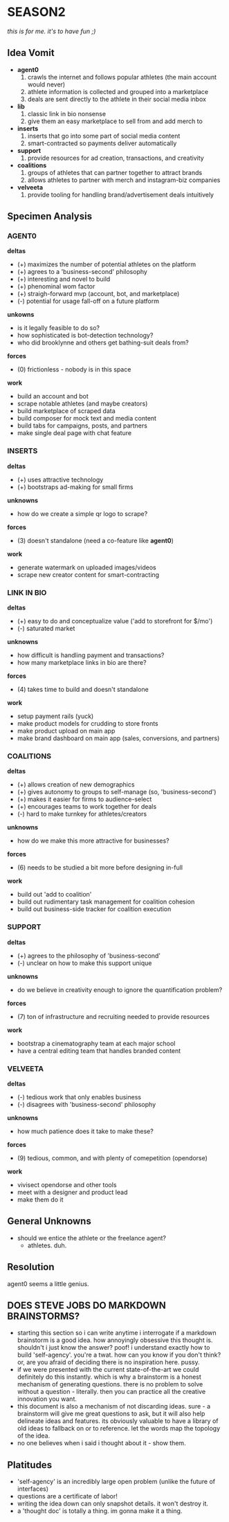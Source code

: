 # SEASON2

*this is for me. it's to have fun ;)*

## Idea Vomit
- **agent0**
    1. crawls the internet and follows popular athletes (the main account would never)
    2. athlete information is collected and grouped into a marketplace
    3. deals are sent directly to the athlete in their social media inbox
- **lib**
    1. classic link in bio nonsense
    2. give them an easy marketplace to sell from and add merch to
- **inserts**
    1. inserts that go into some part of social media content
    2. smart-contracted so payments deliver automatically
- **support**
    1. provide resources for ad creation, transactions, and creativity
- **coalitions** 
    1. groups of athletes that can partner together to attract brands
    2. allows athletes to partner with merch and instagram-biz companies
- **velveeta**
    1. provide tooling for handling brand/advertisement deals intuitively

## Specimen Analysis
### AGENT0
**deltas**
- (+) maximizes the number of potential athletes on the platform
- (+) agrees to a 'business-second' philosophy
- (+) interesting and novel to build
- (+) phenominal wom factor
- (+) straigh-forward mvp (account, bot, and marketplace)
- (-) potential for usage fall-off on a future platform

**unkowns**
- is it legally feasible to do so?
- how sophisticated is bot-detection technology?
- who did brooklynne and others get bathing-suit deals from?

**forces**
- (0) frictionless - nobody is in this space

**work**
- build an account and bot
- scrape notable athletes (and maybe creators)
- build marketplace of scraped data
- build composer for mock text and media content
- build tabs for campaigns, posts, and partners
- make single deal page with chat feature

### INSERTS
**deltas**
- (+) uses attractive technology
- (+) bootstraps ad-making for small firms

**unknowns**
- how do we create a simple qr logo to scrape?

**forces**
- (3) doesn't standalone (need a co-feature like **agent0**)

**work**
- generate watermark on uploaded images/videos
- scrape new creator content for smart-contracting

### LINK IN BIO
**deltas**
- (+) easy to do and conceptualize value ('add to storefront for $/mo')
- (-) saturated market

**unknowns**
- how difficult is handling payment and transactions?
- how many marketplace links in bio are there?

**forces**
- (4) takes time to build and doesn't standalone

**work**
- setup payment rails (yuck)
- make product models for crudding to store fronts
- make product upload on main app
- make brand dashboard on main app (sales, conversions, and partners)  

### COALITIONS
**deltas**
- (+) allows creation of new demographics 
- (+) gives autonomy to groups to self-manage (so, 'business-second')
- (+) makes it easier for firms to audience-select
- (+) encourages teams to work together for deals
- (-) hard to make turnkey for athletes/creators

**unknowns**
- how do we make this more attractive for businesses?

**forces**
- (6) needs to be studied a bit more before designing in-full

**work**
- build out 'add to coalition'
- build out rudimentary task management for coalition cohesion
- build out business-side tracker for coalition execution

### SUPPORT
**deltas**
- (+) agrees to the philosophy of 'business-second'
- (-) unclear on how to make this support unique

**unknowns**
- do we believe in creativity enough to ignore the quantification problem?

**forces**
- (7) ton of infrastructure and recruiting needed to provide resources

**work**
- bootstrap a cinematography team at each major school
- have a central editing team that handles branded content

### VELVEETA
**deltas**
- (-) tedious work that only enables business
- (-) disagrees with 'business-second' philosophy

**unknowns**
- how much patience does it take to make these?

**forces**
- (9) tedious, common, and with plenty of comepetition (opendorse)

**work**
- vivisect opendorse and other tools
- meet with a designer and product lead
- make them do it

## General Unknowns
- should we entice the athlete or the freelance agent?
    - athletes. duh.

## Resolution
agent0 seems a little genius. 

## DOES STEVE JOBS DO MARKDOWN BRAINSTORMS?
- starting this section so i can write anytime i interrogate if a markdown brainstorm is a 
good idea. how annoyingly obsessive this thought is. shouldn't i just know the answer? 
poof! i understand exactly how to build 'self-agency'. you're a twat. how can you know if you
don't think? or, are you afraid of deciding there is no inspiration here. pussy. 
- if we were presented with the current state-of-the-art we could definitely do this instantly. 
which is why a brainstorm is a honest mechanism of generating questions. there is no problem to 
solve without a question - literally. then you can practice all the creative innovation you want. 
- this document is also a mechanism of not discarding ideas. sure - a brainstorm will give me great
questions to ask, but it will also help delineate ideas and features. its obviously valuable to have
a library of old ideas to fallback on or to reference. let the words map the topology of the idea.
- no one believes when i said i thought about it - show them. 

## Platitudes
- 'self-agency' is an incredibly large open problem (unlike the future of interfaces)
- questions are a certificate of labor!
- writing the idea down can only snapshot details. it won't destroy it. 
- a 'thought doc' is totally a thing. im gonna make it a thing. 

